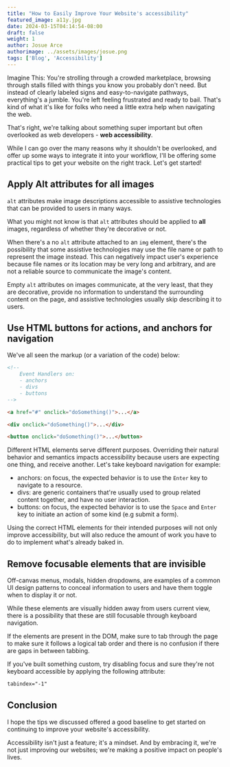 ```yaml
---
title: "How to Easily Improve Your Website's accessibility"
featured_image: a11y.jpg
date: 2024-03-15T04:14:54-08:00
draft: false
weight: 1
author: Josue Arce
authorimage: ../assets/images/josue.png
tags: ['Blog', 'Accessibility']
---
```


Imagine This: You're strolling through a crowded marketplace, browsing through stalls filled with things you know you probably don't need. But instead of clearly labeled signs and easy-to-navigate pathways, everything's a jumble. You're left feeling frustrated and ready to bail. That's kind of what it's like for folks who need a little extra help when navigating the web.

That's right, we're talking about something super important but often overlooked as web developers - **web accessibility**.

While I can go over the many reasons why it shouldn't be overlooked, and offer up some ways to integrate it into your workflow, I'll be offering some practical tips to get your website on the right track. Let's get started!

## Apply Alt attributes for all images

`alt` attributes make image descriptions accessible to assistive technologies that can be provided to users in many ways.

What you might not know is that `alt` attributes should be applied to **all** images, regardless of whether they're decorative or not.

When there's a no `alt` attribute attached to an `img` element, there's the possibility that some assistive technologies may use the file name or path to represent the image instead. This can negatively impact user's experience because file names or its location may be very long and arbitrary, and are not a reliable source to communicate the image's content.

Empty `alt` attributes on images communicate, at the very least, that they are decorative, provide no information to understand the surrounding content on the page, and assistive technologies usually skip describing it to users.

## Use HTML buttons for actions, and anchors for navigation

We've all seen the markup (or a variation of the code) below:

```html
<!-- 
    Event Handlers on:
    - anchors
    - divs
    - buttons 
-->

<a href="#" onclick="doSomething()">...</a>

<div onclick="doSomething()">...</div>

<button onclick="doSomething()">...</button>
```

Different HTML elements serve different purposes. Overriding their natural behavior and semantics impacts accessibility because users are expecting one thing, and receive another. Let's take keyboard navigation for example: 
- anchors: on focus, the expected behavior is to use the `Enter` key to navigate to a resource.
- divs: are generic containers that're usually used to group related content together, and have no user interaction.
- buttons: on focus, the expected behavior is to use the `Space` and `Enter` key to initiate an action of some kind (e.g submit a form).

Using the correct HTML elements for their intended purposes will not only improve accessibility, but will also reduce the amount of work you have to do to implement what's already baked in.

## Remove focusable elements that are invisible

Off-canvas menus, modals, hidden dropdowns, are examples of a common UI design patterns to conceal information to users and have them toggle when to display it or not.

While these elements are visually hidden away from users current view, there is a possibility that these are still focusable through keyboard navigation.

If the elements are present in the DOM, make sure to tab through the page to make sure it follows a logical tab order and there is no confusion if there are gaps in between tabbing. 

If you've built something custom, try disabling focus and sure they're not keyboard accessible by applying the following attribute: 
```html 
tabindex="-1"
```

## Conclusion

I hope the tips we discussed offered a good baseline to get started on continuing to improve your website's accessibility. 

Accessibility isn't just a feature; it's a mindset. And by embracing it, we're not just improving our websites; we're making a positive impact on people's lives.







